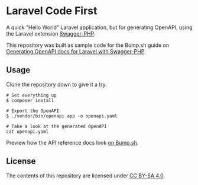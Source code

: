 # Laravel Code First

A quick "Hello World" Laravel application, but for generating OpenAPI, using the Laravel extension [Swagger-PHP](https://zircote.github.io/swagger-php/).

This repository was built as sample code for the Bump.sh guide on [Generating OpenAPI docs for Laravel with Swagger-PHP](https://docs.bump.sh/guides/openapi/code-first-laravel/).

## Usage

Clone the repository down to give it a try.

```
# Set everything up
$ composer install

# Export the OpenAPI
$ ./vendor/bin/openapi app -o openapi.yaml

# Take a look at the generated OpenAPI
cat openapi.yaml
```

Preview how the API reference docs look [on Bump.sh](https://bump.sh/bump-examples/hub/code-samples/doc/laravel-code-first).

## License

The contents of this repository are licensed under [CC BY-SA
  4.0](./LICENSE_CC-BY-SA-4.0).

